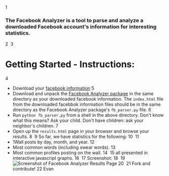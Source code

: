 1
### The Facebook Analyzer is a tool to parse and analyze a downloaded Facebook account's information for interesting statistics.
2
​
3
# Getting Started - Instructions:
4
* Download your <a href="http://www.facebook.com/help/?page=18830">facebook information</a>
5
* Download and unpack the <a href="https://github.com/carmi/facebook-analyzer/tarball/master">Facebook Analyzer package</a> in the same directory as your downloaded facebook information. The <code>index.html</code> file from the downloaded facebbok information files should be in the same directory as the Facebook Analyzer package's <code>fb_parser.py</code> file.
6
* Run <code>python fb_parser.py</code> from a shell in the above directory. Don't know what this means? Ask your child. Don't have children: ask your neighbor's children.
7
* Open up the `results.html` page in your browser and browse your results.
8
​
9
So far, we have statistics for the following:
10
​
11
* 1Wall posts by day, month, and year.
12
* Most common words (including swear words).
13
* Most common profiles posting on the wall.
14
​
15
all presented in interactive javascript graphs.
16
​
17
Screenshot:
18
​
19
![Screenshot of Facebook Analyzer Results Page](https://github.com/carmi/facebook-analyzer/raw/master/analysis/img/screenshot/fb-analyzer.png)
20
​
21
Fork and contribute!
22
Evan
